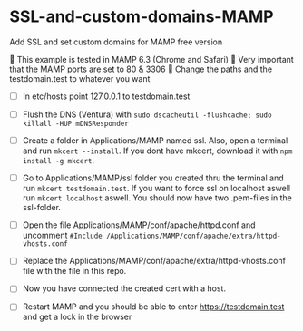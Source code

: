# SSL-and-custom-domains-MAMP
Add SSL and set custom domains for MAMP free version

🚩 This example is tested in MAMP 6.3 (Chrome and Safari)
🚩 Very important that the MAMP ports are set to 80 & 3306
🚩 Change the paths and the testdomain.test to whatever you want

- [ ] In etc/hosts point 127.0.0.1 to testdomain.test

- [ ] Flush the DNS (Ventura) with `sudo dscacheutil -flushcache; sudo killall -HUP mDNSResponder`

- [ ] Create a folder in Applications/MAMP named ssl. Also, open a terminal and run `mkcert --install`. If you dont have mkcert, download it with `npm install -g mkcert`.

- [ ] Go to Applications/MAMP/ssl folder you created thru the terminal and run `mkcert testdomain.test`. If you want to force ssl on localhost aswell run `mkcert localhost` aswell. You should now have two .pem-files in the ssl-folder.

- [ ] Open the file Applications/MAMP/conf/apache/httpd.conf and uncomment `#Include /Applications/MAMP/conf/apache/extra/httpd-vhosts.conf`

- [ ] Replace the Applications/MAMP/conf/apache/extra/httpd-vhosts.conf file with the file in this repo. 

- [ ] Now you have connected the created cert with a host. 

- [ ] Restart MAMP and you should be able to enter https://testdomain.test and get a lock in the browser
